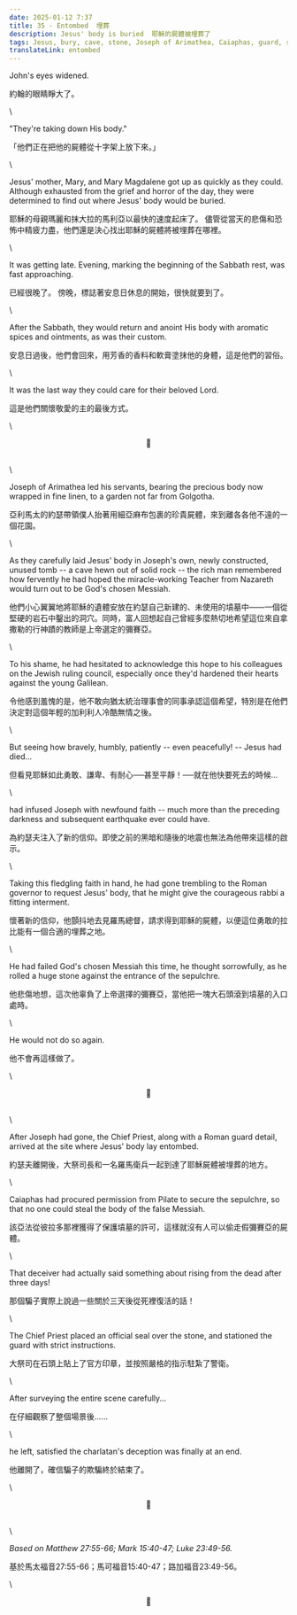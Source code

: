 ```yaml
---
date: 2025-01-12 7:37
title: 35 - Entombed  埋葬
description: Jesus' body is buried  耶穌的屍體被埋葬了
tags: Jesus, bury, cave, stone, Joseph of Arimathea, Caiaphas, guard, soldier
translateLink: entombed
---
```


John's eyes widened.

約翰的眼睛睜大了。

\

"They're taking down His body."

「他們正在把他的屍體從十字架上放下來。」

\

Jesus' mother, Mary, and Mary Magdalene got up as quickly as they could. Although exhausted from the grief and horror of the day, they were determined to find out where Jesus' body would be buried.

耶穌的母親瑪麗和抹大拉的馬利亞以最快的速度起床了。 儘管從當天的悲傷和恐怖中精疲力盡，他們還是決心找出耶穌的屍體將被埋葬在哪裡。

\

It was getting late. Evening, marking the beginning of the Sabbath rest, was fast approaching.

已經很晚了。 傍晚，標誌著安息日休息的開始，很快就要到了。

\

After the Sabbath, they would return and anoint His body with aromatic spices and ointments, as was their custom.

安息日過後，他們會回來，用芳香的香料和軟膏塗抹他的身體，這是他們的習俗。

\

It was the last way they could care for their beloved Lord. 

這是他們關懷敬愛的主的最後方式。

\

<center>💠</center>

\
\

Joseph of Arimathea led his servants, bearing the precious body now wrapped in fine linen, to a garden not far from Golgotha. 

亞利馬太的約瑟帶領僕人抬著用細亞麻布包裹的珍貴屍體，來到離各各他不遠的一個花園。

\

As they carefully laid Jesus' body in Joseph's own, newly constructed, unused tomb -- a cave hewn out of solid rock -- the rich man remembered how fervently he had hoped the miracle-working Teacher from Nazareth would turn out to be God's chosen Messiah.

他們小心翼翼地將耶穌的遺體安放在約瑟自己新建的、未使用的墳墓中——一個從堅硬的岩石中鑿出的洞穴。同時，富人回想起自己曾經多麼熱切地希望這位來自拿撒勒的行神蹟的教師是上帝選定的彌賽亞。

\

To his shame, he had hesitated to acknowledge this hope to his colleagues on the Jewish ruling council, especially once they'd hardened their hearts against the young Galilean. 

令他感到羞愧的是，他不敢向猶太統治理事會的同事承認這個希望，特別是在他們決定對這個年輕的加利利人冷酷無情之後。

\

But seeing how bravely, humbly, patiently -- even peacefully! -- Jesus had died... 

但看見耶穌如此勇敢、謙卑、有耐心──甚至平靜！──就在他快要死去的時候…

\

had infused Joseph with newfound faith -- much more than the preceding darkness and subsequent earthquake ever could have. 

為約瑟夫注入了新的信仰。即使之前的黑暗和隨後的地震也無法為他帶來這樣的啟示。

\

Taking this fledgling faith in hand, he had gone trembling to the Roman governor to request Jesus' body, that he might give the courageous rabbi a fitting interment.

懷著新的信仰，他顫抖地去見羅馬總督，請求得到耶穌的屍體，以便這位勇敢的拉比能有一個合適的埋葬之地。

\

He had failed God's chosen Messiah this time, he thought sorrowfully, as he rolled a huge stone against the entrance of the sepulchre.

他悲傷地想，這次他辜負了上帝選擇的彌賽亞，當他把一塊大石頭滾到墳墓的入口處時。

\

He would not do so again. 

他不會再這樣做了。

\

<center>💠</center>

\
\

After Joseph had gone, the Chief Priest, along with a Roman guard detail, arrived at the site where Jesus' body lay entombed. 

約瑟夫離開後，大祭司長和一名羅馬衛兵一起到達了耶穌屍體被埋葬的地方。

\

Caiaphas had procured permission from Pilate to secure the sepulchre, so that no one could steal the body of the false Messiah. 

該亞法從彼拉多那裡獲得了保護墳墓的許可，這樣就沒有人可以偷走假彌賽亞的屍體。

\

That deceiver had actually said something about rising from the dead after three days!

那個騙子實際上說過一些關於三天後從死裡復活的話！

\

The Chief Priest placed an official seal over the stone, and stationed the guard with strict instructions.

大祭司在石頭上貼上了官方印章，並按照嚴格的指示駐紮了警衛。

\

After surveying the entire scene carefully...

在仔細觀察了整個場景後......

\

he left, satisfied the charlatan's deception was finally at an end. 

他離開了，確信騙子的欺騙終於結束了。

\

<center>💠</center>

\
\

*Based on Matthew 27:55-66; Mark 15:40-47; Luke 23:49-56.*

基於馬太福音27:55-66；馬可福音15:40-47；路加福音23:49-56。

\

<center>💠</center>
